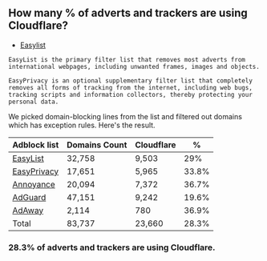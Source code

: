 ## How many % of adverts and trackers are using Cloudflare?


- [Easylist](https://web.archive.org/web/20210516110248/https://easylist.to/)
```
EasyList is the primary filter list that removes most adverts from international webpages, including unwanted frames, images and objects.

EasyPrivacy is an optional supplementary filter list that completely removes all forms of tracking from the internet, including web bugs, tracking scripts and information collectors, thereby protecting your personal data.
```


We picked domain-blocking lines from the list and filtered out domains which has exception rules.
Here's the result.


| Adblock list | Domains Count | Cloudflare | % |
| --- | --- | --- | --- |
| [EasyList](https://easylist.to/easylist/easylist.txt) | 32,758 | 9,503 | 29% |
| [EasyPrivacy](https://easylist.to/easylist/easyprivacy.txt) | 17,651 | 5,965 | 33.8% |
| [Annoyance](https://secure.fanboy.co.nz/fanboy-annoyance.txt) | 20,094 | 7,372 | 36.7% |
| [AdGuard](https://adguardteam.github.io/AdGuardSDNSFilter/Filters/filter.txt) | 47,151 | 9,242 | 19.6% |
| [AdAway](https://raw.githubusercontent.com/AdAway/adaway.github.io/master/hosts.txt) | 2,114 | 780 | 36.9% |
| Total | 83,737 | 23,660 | 28.3% |


### 28.3% of adverts and trackers are using Cloudflare.
